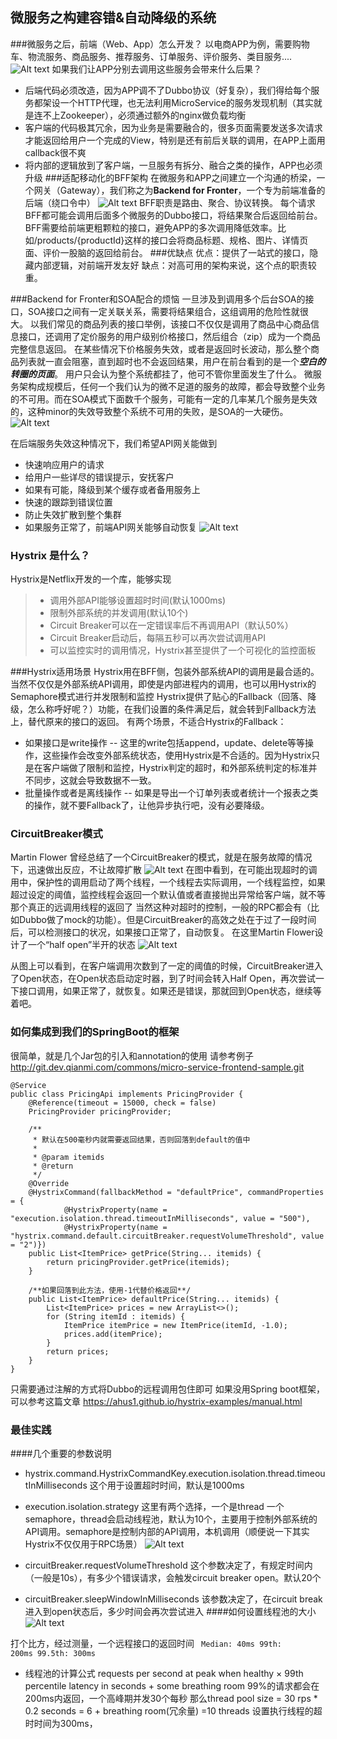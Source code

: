 
微服务之构建容错&自动降级的系统 
----------
###微服务之后，前端（Web、App）怎么开发？
以电商APP为例，需要购物车、物流服务、商品服务、推荐服务、订单服务、评价服务、类目服务....
![Alt text](./Graph-08.png)
如果我们让APP分别去调用这些服务会带来什么后果？
- 后端代码必须改造，因为APP调不了Dubbo协议（好复杂），我们得给每个服务都架设一个HTTP代理，也无法利用MicroService的服务发现机制（其实就是连不上Zookeeper），必须通过额外的nginx做负载均衡
- 客户端的代码极其冗余，因为业务是需要融合的，很多页面需要发送多次请求才能返回给用户一个完成的View，特别是还有前后关联的调用，在APP上面用callback很不爽
- 将内部的逻辑放到了客户端，一旦服务有拆分、融合之类的操作，APP也必须升级
###适配移动化的BFF架构
在微服务和APP之间建立一个沟通的桥梁，一个网关（Gateway），我们称之为<strong>Backend for Fronter</strong>，一个专为前端准备的后端（绕口令中）
![Alt text](./Graph-09.png)
BFF职责是路由、聚合、协议转换。
每个请求BFF都可能会调用后面多个微服务的Dubbo接口，将结果聚合后返回给前台。BFF需要给前端更粗颗粒的接口，避免APP的多次调用降低效率。比如/products/{productId}这样的接口会将商品标题、规格、图片、详情页面、评价一股脑的返回给前台。
###优缺点
优点：提供了一站式的接口，隐藏内部逻辑，对前端开发友好
缺点：对高可用的架构来说，这个点的职责较重。


###Backend for Fronter和SOA配合的烦恼
一旦涉及到调用多个后台SOA的接口，SOA接口之间有一定关联关系，需要将结果组合，这组调用的危险性就很大。
以我们常见的商品列表的接口举例，该接口不仅仅是调用了商品中心商品信息接口，还调用了定价服务的用户级别价格接口，然后组合（zip）成为一个商品完整信息返回。
在某些情况下价格服务失效，或者是返回时长波动，那么整个商品列表就一直会阻塞，直到超时也不会返回结果，用户在前台看到的是一个***空白的转圈的页面***。 用户只会认为整个系统都挂了，他可不管你里面发生了什么。
微服务架构成规模后，任何一个我们认为的微不足道的服务的故障，都会导致整个业务的不可用。而在SOA模式下面数千个服务，可能有一定的几率某几个服务是失效的，这种minor的失效导致整个系统不可用的失败，是SOA的一大硬伤。
![Alt text](./Richardson-microservices-part3-threads-blocked-1024x383.png)

在后端服务失效这种情况下，我们希望API网关能做到
- 快速响应用户的请求
- 给用户一些详尽的错误提示，安抚客户
- 如果有可能，降级到某个缓存或者备用服务上
- 快速的跟踪到错误位置
- 防止失效扩散到整个集群
- 如果服务正常了，前端API网关能够自动恢复
![Alt text](./HystrixFallback.png)

### Hystrix 是什么？

Hystrix是Netflix开发的一个库，能够实现
> - 调用外部API能够设置超时时间(默认1000ms)
> - 限制外部系统的并发调用(默认10个)
> - Circuit Breaker可以在一定错误率后不再调用API（默认50%）
> - Circuit Breaker启动后，每隔五秒可以再次尝试调用API
> - 可以监控实时的调用情况，Hystrix甚至提供了一个可视化的监控面板


###Hystrix适用场景
Hystrix用在BFF侧，包装外部系统API的调用是最合适的。当然不仅仅是外部系统API调用，即使是内部进程内的调用，也可以用Hystrix的Semaphore模式进行并发限制和监控
Hystrix提供了贴心的Fallback（回落、降级，怎么称呼好呢？）功能，在我们设置的条件满足后，就会转到Fallback方法上，替代原来的接口的返回。
有两个场景，不适合Hystrix的Fallback：
- 如果接口是write操作
-- 这里的write包括append，update、delete等等操作，这些操作会改变外部系统状态，使用Hystrix是不合适的。因为Hystrix只是在客户端做了限制和监控，Hystrix判定的超时，和外部系统判定的标准并不同步，这就会导致数据不一致。
- 批量操作或者是离线操作
-- 如果是导出一个订单列表或者统计一个报表之类的操作，就不要Fallback了，让他异步执行吧，没有必要降级。

### CircuitBreaker模式
Martin Flower 曾经总结了一个CircuitBreaker的模式，就是在服务故障的情况下，迅速做出反应，不让故障扩散
![Alt text](./circuit-breaker.png)
在图中看到，在可能出现超时的调用中，保护性的调用启动了两个线程，一个线程去实际调用，一个线程监控，如果超过设定的阈值，监控线程会返回一个默认值或者直接抛出异常给客户端，就不等那个真正的远调用线程的返回了
当然这种对超时的控制，一般的RPC都会有（比如Dubbo做了mock的功能）。但是CircuitBreaker的高效之处在于过了一段时间后，可以检测接口的状况，如果接口正常了，自动恢复。
在这里Martin Flower设计了一个“half open”半开的状态
![Alt text](./open-state.png)


从图上可以看到，在客户端调用次数到了一定的阈值的时候，CircuitBreaker进入了Open状态，在Open状态启动定时器，到了时间会转入Half Open，再次尝试一下接口调用，如果正常了，就恢复。如果还是错误，那就回到Open状态，继续等着吧。

### 如何集成到我们的SpringBoot的框架
很简单，就是几个Jar包的引入和annotation的使用
请参考例子
http://git.dev.qianmi.com/commons/micro-service-frontend-sample.git

    @Service
    public class PricingApi implements PricingProvider {
        @Reference(timeout = 15000, check = false)
        PricingProvider pricingProvider;

	    /**
	     * 默认在500毫秒内就需要返回结果，否则回落到default的值中
	     *
	     * @param itemids
	     * @return
	     */
	    @Override
	    @HystrixCommand(fallbackMethod = "defaultPrice", commandProperties = {
	            @HystrixProperty(name = "execution.isolation.thread.timeoutInMilliseconds", value = "500"),
	            @HystrixProperty(name = "hystrix.command.default.circuitBreaker.requestVolumeThreshold", value = "2")})
	    public List<ItemPrice> getPrice(String... itemids) {
	        return pricingProvider.getPrice(itemids);
	    }
	
	    /**如果回落到此方法，使用-1代替价格返回**/
	    public List<ItemPrice> defaultPrice(String... itemids) {
	        List<ItemPrice> prices = new ArrayList<>();
	        for (String itemId : itemids) {
	            ItemPrice itemPrice = new ItemPrice(itemId, -1.0);
	            prices.add(itemPrice);
	        }
	        return prices;
	    }
	}

只需要通过注解的方式将Dubbo的远程调用包住即可
如果没用Spring boot框架，可以参考这篇文章
https://ahus1.github.io/hystrix-examples/manual.html

### 最佳实践
####几个重要的参数说明
- hystrix.command.HystrixCommandKey.execution.isolation.thread.timeoutInMilliseconds
这个用于设置超时时间，默认是1000ms

- execution.isolation.strategy
这里有两个选择，一个是thread 一个semaphore，thread会启动线程池，默认为10个，主要用于控制外部系统的API调用。semaphore是控制内部的API调用，本机调用（顺便说一下其实Hystrix不仅仅用于RPC场景）
![Alt text](./isolation-options-640.png)

- circuitBreaker.requestVolumeThreshold
这个参数决定了，有规定时间内（一般是10s），有多少个错误请求，会触发circuit breaker open。默认20个
- circuitBreaker.sleepWindowInMilliseconds
该参数决定了，在circuit break 进入到open状态后，多少时间会再次尝试进入
####如何设置线程池的大小
![Alt text](./thread-configuration-640.png)

打个比方，经过测量，一个远程接口的返回时间
<code>
Median: 40ms
99th: 200ms
99.5th: 300ms
</code>
- 线程池的计算公式
requests per second at peak when healthy × 99th percentile latency in seconds + some breathing room
99%的请求都会在200ms内返回，一个高峰期并发30个每秒
那么thread pool size = 30 rps * 0.2 seconds = 6 + breathing room(冗余量) =10 threads
设置执行线程的超时时间为300ms，
